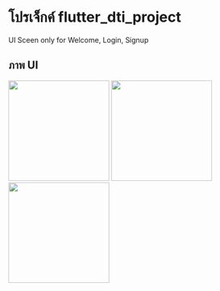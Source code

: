 # โปรเจ็กค์ flutter_dti_project

UI Sceen only for Welcome, Login, Signup

## ภาพ UI

<img src="https://github.com/user-attachments/assets/9f130caf-ae97-4748-8416-37dc98127228" width="200">

<img src="https://github.com/user-attachments/assets/f16ccfa5-47e8-4819-84e9-3b48b5f99413" width="200">

<img src="https://github.com/user-attachments/assets/9eadb87a-fc9f-4805-a866-9bccd749939e" width="200">
